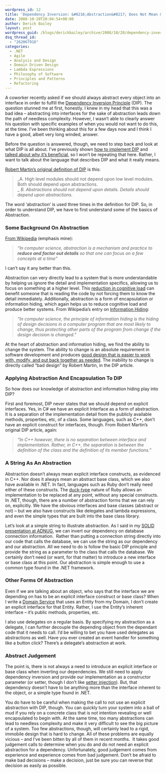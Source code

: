 ```yaml
---
wordpress_id: 12
title: 'Dependency Inversion: &#8216;Abstraction&#8217; Does Not Mean &#8216;Interface&#8217;'
date: 2008-10-20T20:04:54+00:00
author: Derick Bailey
layout: post
wordpress_guid: /blogs/derickbailey/archive/2008/10/20/dependency-inversion-abstraction-does-not-mean-interface.aspx
dsq_thread_id:
  - "262067916"
categories:
  - .NET
  - Agile
  - Analysis and Design
  - Domain Driven Design
  - Lambda Expressions
  - Philosophy of Software
  - Principles and Patterns
  - Refactoring
---
```

A coworker recently asked if we should always abstract every object into an interface in order to fulfill the <a href="http://en.wikipedia.org/wiki/Dependency_inversion_principle" target="_blank">Dependency Inversion Principle</a> (DIP). The question stunned me at first, honestly. I knew in my head that this was a bad idea &#8211; abstracting into interfaces for the sake of abstraction leads down the path of needless complexity. However, I wasn&#8217;t able to clearly answer his question with specific examples of when you would not want to do this, at the time. I&#8217;ve been thinking about this for a few days now and I think I have a good, albeit very long winded, answer.

Before the question is answered, though, we need to step back and look at what DIP is all about. I&#8217;ve previously shown <a href="http://www.lostechies.com/blogs/derickbailey/archive/2008/10/07/di-and-ioc-creating-and-working-with-a-cloud-of-objects.aspx" target="_blank">how to implement DIP</a> and <a href="http://www.derickbailey.com/2008/09/03/ObjectOrientedDevelopmentViaTheSOLIDSoftwareDevelopmentPrinciples.aspx" target="_blank">talked about why it&#8217;s beneficial</a>, so I won&#8217;t be repeating that here. Rather, I want to talk about the language that describes DIP and what it really means. 

<a href="http://www.objectmentor.com/resources/articles/dip.pdf" target="_blank">Robert Martin&#8217;s original definition of DIP</a> is this:

> _A. High level modules should not depend upon low level modules. Both should depend upon abstractions.   
>_ _B. Abstractions should not depend upon details. Details should depend upon abstractions._

The word &#8216;abstraction&#8217; is used three times in the definition for DIP. So, in order to understand DIP, we have to first understand some of the basics of Abstraction. 

### Some Background On Abstraction

<a href="http://en.wikipedia.org/wiki/Abstraction_(computer_science)" target="_blank">From Wikipedia</a> (emphasis mine):

> 
> _&#8220;In computer science, abstraction is a mechanism and practice to **reduce and factor out details** so that one can focus on a few concepts at a time&#8221;_

I can&#8217;t say it any better than this. 

Abstraction can very directly lead to a system that is more understandable by helping us ignore the detail and implementation specifics, allowing us to focus on something at a higher level. This <a href="http://www.derickbailey.com/2008/09/25/AbstractionAndInterfacesWhatsThePointOfQuotclassFooIFooquot.aspx" target="_blank">reduction in cognitive load</a> can benefit someone that is reading the code by not forcing them to know the detail immediately. Additionally, abstraction is a form of encapsulation or information hiding, which again helps us to reduce cognitive load and produce better systems. From Wikipedia&#8217;s entry on <a href="http://en.wikipedia.org/wiki/Information_hiding" target="_blank">Information Hiding</a>:

> _&#8220;In computer science, the principle of information hiding is the hiding of design decisions in a computer program that are most likely to change, thus protecting other parts of the program from change if the design decision is changed.&#8221;_

At the heart of abstraction and information hiding, we find the ability to change the system. The ability to change is an absolute requirement in software development and produces <a href="http://www.lostechies.com/blogs/chad_myers/archive/2008/08/18/good-design-is-not-subjective.aspx" target="_blank">good design that is easier to work with, modify, and put back together as needed</a>. The inability to change is directly called &#8220;bad design&#8221; by Robert Martin, in the DIP article. 

### Applying Abstraction And Encapsulation To DIP

So how does our knowledge of abstraction and information hiding play into DIP?

First and foremost, DIP never states that we should depend on explicit interfaces. Yes, in C# we have an explicit Interface as a form of abstraction. It is a separation of the implementation detail from the publicly available methods, properties, etc, of a class. Some languages, such as C++, don&#8217;t have an explicit construct for interfaces, though. From Robert Martin&#8217;s original DIP article, again:

> _&#8220;In C++ however, there is no separation between interface and implementation. Rather, in C++, the separation is between the definition of the class and the definition of its member functions.&#8221;_

### A String As An Abstraction

Abstraction doesn&#8217;t always mean explicit interface constructs, as evidenced in C++. Nor does it always mean an abstract base class, which we also have available in .NET. In fact, languages such as Ruby don&#8217;t really need either of these constructs. The <a href="http://en.wikipedia.org/wiki/Duck_Type" target="_blank">duck-type</a> nature of Ruby allows an implementation to be replaced at any point, without any special constructs. In .NET, though, there are a number of abstraction forms that we can rely on, explicitly. We have the obvious interfaces and base classes (abstract or not) &#8211; but we also have constructs like delegates and lambda expressions, and even the simple types that are built into the base class library.

Let&#8217;s look at a simple string to illustrate abstraction. As I said in my <a href="http://www.lostechies.com/blogs/derickbailey/archive/2008/10/14/thanks-adnug-attendees-slides-and-code-available.aspx" target="_blank">SOLID presentation at ADNUG</a>, we can invert our dependency on database connection information.&nbsp; Rather than putting a connection string directly into our code that calls the database, we can use the string as our dependency and our abstraction. All we need to do is follow the basic DIP principle and provide the string as a parameter to the class that calls the database. We certainly don&#8217;t need (or want, for that matter) to introduce a new interface or base class at this point. Our abstraction is simple enough to use a common type found in the .NET framework.

### Other Forms Of Abstraction

Even if we are talking about an object, who says that the interface we are depending on has to be an explicit interface construct or base class? When I write a <a href="http://en.wikipedia.org/wiki/Domain-driven_design" target="_blank">Domain Service</a> that uses an Entity from my Domain, I don&#8217;t create an explicit interface for that Entity. Rather, I use the Entity&#8217;s inherent interface &#8211; it&#8217;s public methods, properties, etc. 

I also use delegates on a regular basis. By specifying my abstraction as a delegate, I can further decouple the depending object from the dependant code that it needs to call. I&#8217;d be willing to bet you have used delegates as abstractions as well. Have you ever created an event handler for something like a button click? There&#8217;s a delegate&#8217;s abstraction at work.

### Abstract Judgement

The point is, there is not always a need to introduce an explicit interface or base class when inverting our dependencies. We still need to apply dependency inversion and provide our implementation as a constructor parameter (or setter, though I don&#8217;t like <a href="http://martinfowler.com/articles/injection.html#ConstructorVersusSetterInjection" target="_blank">setter injection</a>). But, that dependency doesn&#8217;t have to be anything more than the interface inherent to the object, or a simple type found in .NET.

You do have to be careful when making the call to not use an explicit abstraction with DIP, though. You can quickly turn your system into a ball of mud if you rely on a concrete class that is not intention revealing or well encapsulated to begin with. At the same time, too many abstractions can lead to needless complexity and make it very difficult to see the big picture of a system. Too few abstractions, though, will certainly lead to a rigid, immobile design that is hard to change. All of these problems are equally vicious &#8211; and I&#8217;ve been bitten by all of them in recent months.&nbsp; It takes good judgement calls to determine when you do and do not need an explicit abstraction for a dependency. Unfortunately, good judgement comes from experience and experience comes from bad judgement. Don&#8217;t be afraid to make bad decisions &#8211; make a decision, just be sure you can reverse that decision as easily as possible.